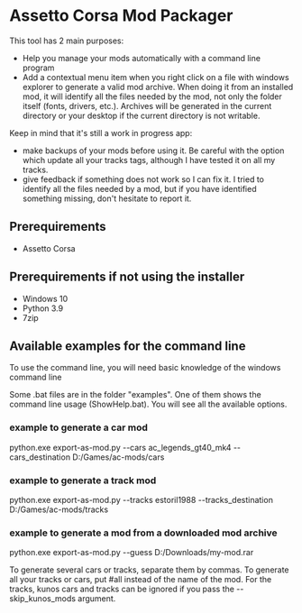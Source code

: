 # Assetto Corsa Mod Packager
This tool has 2 main purposes:
 * Help you manage your mods automatically with a command line program
 * Add a contextual menu item when you right click on a file with windows explorer to generate a valid mod archive. When doing it from an installed mod, it will identify all the files needed by the mod, not only the folder itself (fonts, drivers, etc.). Archives will be generated in the current directory or your desktop if the current directory is not writable.
 
Keep in mind that it's still a work in progress app:
 * make backups of your mods before using it. Be careful with the option which update all your tracks tags, although I have tested it on all my tracks.
 * give feedback if something does not work so I can fix it. I tried to identify all the files needed by a mod, but if you have identified something missing, don't hesitate to report it.

## Prerequirements
* Assetto Corsa

## Prerequirements if not using the installer
* Windows 10
* Python 3.9
* 7zip

## Available examples for the command line
To use the command line, you will need basic knowledge of the windows command line

Some .bat files are in the folder "examples". One of them shows the command line usage (ShowHelp.bat). You will see all the available options.

### example to generate a car mod
python.exe export-as-mod.py --cars ac_legends_gt40_mk4 --cars_destination D:/Games/ac-mods/cars

### example to generate a track mod
python.exe export-as-mod.py --tracks estoril1988 --tracks_destination D:/Games/ac-mods/tracks

### example to generate a mod from a downloaded mod archive
python.exe export-as-mod.py --guess D:/Downloads/my-mod.rar

To generate several cars or tracks, separate them by commas. To generate all your tracks or cars, put #all instead of the name of the mod. For the tracks, kunos cars and tracks can be ignored if you pass the  --skip_kunos_mods argument.
